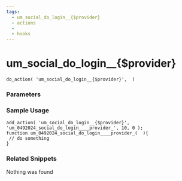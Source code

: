 ```yaml
---
tags: 
  - um_social_do_login__{$provider}
  - actions
  - 
  - hooks
---
```

# um\_social\_do\_login\_\_{$provider}

``` php:no-line-numbers
do_action( 'um_social_do_login__{$provider}',  )
```
<div class='hook-sep'></div>

### Parameters

<div class='hook-sep'></div>



### Sample Usage

``` php:no-line-numbers
add_action( 'um_social_do_login__{$provider}', 'um_0492024_social_do_login____provider_', 10, 0 );
function um_0492024_social_do_login____provider_(  ){
 // do something
}
```
<div class='hook-sep'></div>



### Related Snippets

Nothing was found

